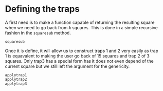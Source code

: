 # Defining the traps

A first need is to make a function capable of returning the resulting
square when we need to go back from *k* squares.
This is done in a simple recursive fashion in the ```squaresub``` method.
```@docs
squaresub
```

Once it is define, it will allow us to construct traps 1 and 2
very easily as trap 1 is equavalent to making the user go back of 15 squares
and trap 2 of 3 squares.
Only trap3 has a special form has it does not even depend of the current
square but we still left the argument for the genericity.
```@docs
applytrap1
applytrap2
applytrap3
```